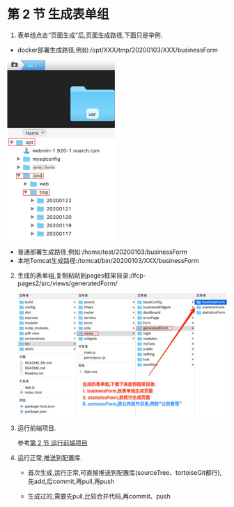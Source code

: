 # 第 2 节 生成表单组

1. 表单组点击“页面生成”后,页面生成路径,下面只是举例.

- docker部署生成路径,例如:/opt/XXX/tmp/20200103/XXX/businessForm

<img src="./img/all_2.png" alt="all_2" style="zoom:50%;" />

- 普通部署生成路径,例如:/home/test/20200103/businessForm
- 本地Tomcat生成路径:/tomcat/bin/20200103/XXX/businessForm

2. 生成的表单组,复制粘贴到pages框架目录:/lfcp-pages2/src/views/generatedForm/

   <img src="./img/all_3.png" alt="all_3" style="zoom:50%;" />

3. 运行前端项目.

   参考[第 2 节 运行前端项目](Chapter1/run.md)

4. 运行正常,推送到配置库.

   - 首次生成,运行正常,可直接推送到配置库(sourceTree、tortoiseGit都行),先add,后commit,再pull,再push

   - 生成过的,需要先pull,比较合并代码,再commit、push